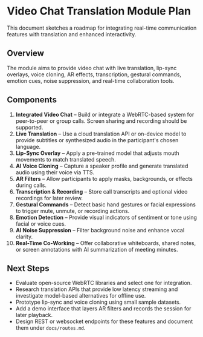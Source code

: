 <!--
STRICTLY A SOCIAL MEDIA PLATFORM
Intellectual Property & Artistic Inspiration
Legal & Ethical Safeguards
-->
# Video Chat Translation Module Plan

This document sketches a roadmap for integrating real-time communication features with translation and enhanced interactivity.

## Overview

The module aims to provide video chat with live translation, lip-sync overlays, voice cloning, AR effects, transcription, gestural commands, emotion cues, noise suppression, and real-time collaboration tools.

## Components

1. **Integrated Video Chat** – Build or integrate a WebRTC-based system for peer-to-peer or group calls. Screen sharing and recording should be supported.
2. **Live Translation** – Use a cloud translation API or on-device model to provide subtitles or synthesized audio in the participant's chosen language.
3. **Lip-Sync Overlay** – Apply a pre-trained model that adjusts mouth movements to match translated speech.
4. **AI Voice Cloning** – Capture a speaker profile and generate translated audio using their voice via TTS.
5. **AR Filters** – Allow participants to apply masks, backgrounds, or effects during calls.
6. **Transcription & Recording** – Store call transcripts and optional video recordings for later review.
7. **Gestural Commands** – Detect basic hand gestures or facial expressions to trigger mute, unmute, or recording actions.
8. **Emotion Detection** – Provide visual indicators of sentiment or tone using facial or voice cues.
9. **AI Noise Suppression** – Filter background noise and enhance vocal clarity.
10. **Real-Time Co-Working** – Offer collaborative whiteboards, shared notes, or screen annotations with AI summarization of meeting minutes.

## Next Steps

- Evaluate open-source WebRTC libraries and select one for integration.
- Research translation APIs that provide low latency streaming and investigate model-based alternatives for offline use.
- Prototype lip-sync and voice cloning using small sample datasets.
- Add a demo interface that layers AR filters and records the session for later playback.
- Design REST or websocket endpoints for these features and document them under `docs/routes.md`.

